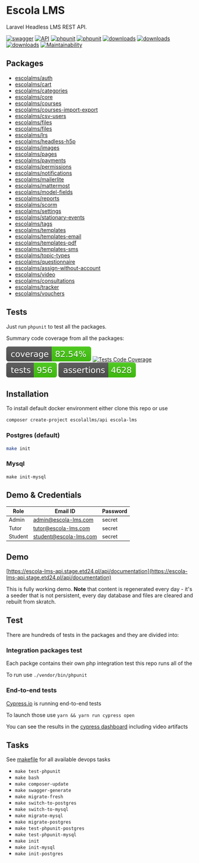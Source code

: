# Escola LMS

Laravel Headless LMS REST API.

[![swagger](https://img.shields.io/badge/documentation-swagger-green)](https://escola-lms-api.stage.etd24.pl/api/documentation)
[![API](https://img.shields.io/endpoint?url=https://dashboard.cypress.io/badge/simple/kmx5cw&style=flat&logo=cypress)](https://dashboard.cypress.io/projects/kmx5cw/runs)
[![phpunit](https://github.com/EscolaLMS/API/actions/workflows/phpunit-tests.yml/badge.svg)](https://github.com/EscolaLMS/API/actions/workflows/phpunit-tests.yml)
[![phpunit](https://github.com/EscolaLMS/API/actions/workflows/cypress.yml/badge.svg)](https://github.com/EscolaLMS/API/actions/workflows/cypress.yml)
[![downloads](https://img.shields.io/packagist/dt/escolalms/api)](https://packagist.org/packages/escolalms/api)
[![downloads](https://img.shields.io/packagist/v/escolalms/api)](https://packagist.org/packages/escolalms/api)
[![downloads](https://img.shields.io/packagist/l/escolalms/api)](https://packagist.org/packages/escolalms/api)
[![Maintainability](https://api.codeclimate.com/v1/badges/68b4fbde49bcd465e482/maintainability)](https://codeclimate.com/github/EscolaLMS/API/maintainability)

## Packages

- [escolalms/auth](https://packagist.org/packages/escolalms/auth)
- [escolalms/cart](https://packagist.org/packages/escolalms/cart)
- [escolalms/categories](https://packagist.org/packages/escolalms/categories)
- [escolalms/core](https://packagist.org/packages/escolalms/core)
- [escolalms/courses](https://packagist.org/packages/escolalms/courses)
- [escolalms/courses-import-export](https://packagist.org/packages/escolalms/courses-import-export)
- [escolalms/csv-users](https://packagist.org/packages/escolalms/csv-users)
- [escolalms/files](https://packagist.org/packages/escolalms/fakturownia-integration)
- [escolalms/files](https://packagist.org/packages/escolalms/files)
- [escolalms/lrs](https://packagist.org/packages/escolalms/lrs)
- [escolalms/headless-h5p](https://packagist.org/packages/escolalms/headless-h5p)
- [escolalms/images](https://packagist.org/packages/escolalms/images)
- [escolalms/pages](https://packagist.org/packages/escolalms/pages)
- [escolalms/payments](https://packagist.org/packages/escolalms/payments)
- [escolalms/permissions](https://packagist.org/packages/escolalms/permissions)
- [escolalms/notifications](https://packagist.org/packages/escolalms/notifications)
- [escolalms/mailerlite](https://packagist.org/packages/escolalms/mailerlite)
- [escolalms/mattermost](https://packagist.org/packages/escolalms/mattermost)
- [escolalms/model-fields](https://packagist.org/packages/escolalms/model-fields)
- [escolalms/reports](https://packagist.org/packages/escolalms/reports)
- [escolalms/scorm](https://packagist.org/packages/escolalms/scorm)
- [escolalms/settings](https://packagist.org/packages/escolalms/settings)
- [escolalms/stationary-events](https://packagist.org/packages/escolalms/stationary-events)
- [escolalms/tags](https://packagist.org/packages/escolalms/tags)
- [escolalms/templates](https://packagist.org/packages/escolalms/templates)
- [escolalms/templates-email](https://packagist.org/packages/escolalms/templates-email)
- [escolalms/templates-pdf](https://packagist.org/packages/escolalms/templates-pdf)
- [escolalms/templates-sms](https://packagist.org/packages/escolalms/templates-sms)
- [escolalms/topic-types](https://packagist.org/packages/topic-types/topic-types)
- [escolalms/questionnaire](https://packagist.org/packages/escolalms/questionnaire)
- [escolalms/assign-without-account](https://packagist.org/packages/escolalms/assign-without-account)
- [escolalms/video](https://packagist.org/packages/escolalms/video)
- [escolalms/consultations](https://packagist.org/packages/escolalms/consultations)
- [escolalms/tracker](https://packagist.org/packages/escolalms/tracker)
- [escolalms/vouchers](https://packagist.org/packages/escolalms/vouchers)

## Tests

Just run `phpunit` to test all the packages.

Summary code coverage from all the packages:

[![cc](https://raw.githubusercontent.com/EscolaLMS/API/develop/tests/cc-badge.svg)](https://github.com/EscolaLMS/API/actions/workflows/phpunit-cc.yml)
[![Tests Code Coverage](https://github.com/EscolaLMS/API/actions/workflows/phpunit-cc.yml/badge.svg)](https://github.com/EscolaLMS/API/actions/workflows/phpunit-cc.yml)
[![cc](https://raw.githubusercontent.com/EscolaLMS/API/develop/tests/cc-tests.svg)](https://github.com/EscolaLMS/API/actions/workflows/phpunit-cc.yml)
[![cc](https://raw.githubusercontent.com/EscolaLMS/API/develop/tests/cc-assertions.svg)](https://github.com/EscolaLMS/API/actions/workflows/phpunit-cc.yml)

## Installation

To install default docker environment either clone this repo or use

```bash
composer create-project escolallms/api escola-lms
```

### Postgres (default)

```sh
make init
```

### Mysql

```
make init-mysql
```

## Demo & Credentials

| Role    | Email ID               | Password |
| ------- | ---------------------- | -------- |
| Admin   | admin@escola-lms.com   | secret   |
| Tutor   | tutor@escola-lms.com   | secret   |
| Student | student@escola-lms.com | secret   |

## Demo

[https://escola-lms-api.stage.etd24.pl/api/documentation](https://escola-lms-api.stage.etd24.pl/api/documentation)

This is fully working demo. **Note** that content is regenerated every day - it's a seeder that is not persistent, every day database and files are cleared and rebuilt from skratch.

## Test

There are hundreds of tests in the packages and they are divided into:

### Integration packages test

Each packge contains their own php integration test this repo runs all of the

To run use `./vendor/bin/phpunit`

### End-to-end tests

[Cypress.io](https://docs.cypress.io/) is running end-to-end tests

To launch those use `yarn && yarn run cypress open`

You can see the results in the [cypress dashboard](https://dashboard.cypress.io/projects/kmx5cw/runs) including video artifacts

## Tasks

See [makefile](makefile) for all available devops tasks

- `make test-phpunit`
- `make bash`
- `make composer-update`
- `make swagger-generate`
- `make migrate-fresh`
- `make switch-to-postgres`
- `make switch-to-mysql`
- `make migrate-mysql`
- `make migrate-postgres`
- `make test-phpunit-postgres`
- `make test-phpunit-mysql`
- `make init`
- `make init-mysql`
- `make init-postgres`

